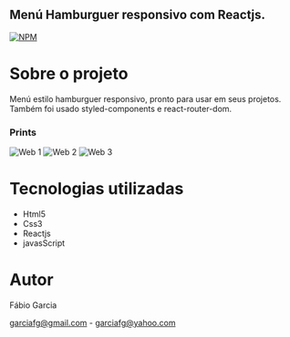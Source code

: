 ## Menú Hamburguer responsivo com Reactjs.
[![NPM](https://img.shields.io/npm/l/react)](https://github.com/garciafg/crud-reactjs-nodejs-mysql/blob/main/LICENSE)

# Sobre o projeto


Menú estilo hamburguer responsivo, pronto para usar em seus projetos. Também foi usado styled-components e react-router-dom.


### Prints
![Web 1](https://fgdevon.tk/projetos/menu/menu01.jpg)
![Web 2](https://fgdevon.tk/projetos/menu/menu02.jpg)
![Web 3](https://fgdevon.tk/projetos/menu/menu04.jpg)


# Tecnologias utilizadas
- Html5
- Css3
- Reactjs
- javasScript


# Autor

Fábio Garcia

garciafg@gmail.com - garciafg@yahoo.com
